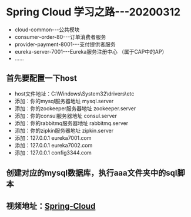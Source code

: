 # Spring Cloud 学习之路---20200312

- cloud-common---公共模块
- consumer-order-80---订单消费者服务
- provider-payment-8001---支付提供者服务
- eureka-server-7001---Eureka服务注册中心 （属于CAP中的AP）
- ......

## 首先要配置一下host
- host文件地址：C:\Windows\System32\drivers\etc
- 添加：你的mysql服务器地址       mysql.server
- 添加：你的zookeeper服务器地址   zookeeper.server
- 添加：你的consul服务器地址      consul.server
- 添加：你的rabbitmq服务器地址    rabbitmq.server
- 添加：你的zipkin服务器地址      zipkin.server
- 添加：127.0.0.1   eureka7001.com
- 添加：127.0.0.1   eureka7002.com
- 添加：127.0.0.1   config3344.com

## 创建对应的mysql数据库，执行aaa文件夹中的sql脚本 

## 视频地址：[Spring-Cloud](https://www.bilibili.com/video/av93813318?p=74)
